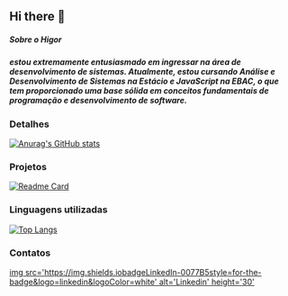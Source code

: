 ## Hi there 👋


##### Sobre o Higor
##### estou extremamente entusiasmado em ingressar na área de desenvolvimento de sistemas. Atualmente, estou cursando Análise e Desenvolvimento de Sistemas na Estácio e JavaScript na EBAC, o que tem proporcionado uma base sólida em conceitos fundamentais de programação e desenvolvimento de software.

### Detalhes
[![Anurag's GitHub stats](https://github-readme-stats.vercel.app/api?HigorALourenco=anuraghazra&show_icons=true&hide=contribs,prs&cache_seconds=86400&theme=vue-dark)](https://github.comanuraghazragithub-readme-stats)

### Projetos
[![Readme Card](https://github-readme-stats.vercel.appapipinusername=githubjavascriptebac&repo=variavel&theme=dark)](https://github.comanuraghazragithub-readme-stats)

### Linguagens utilizadas
[![Top Langs](https://github-readme-stats.vercel.appapitop-langsusername=githubjavascriptebac&layout=compact)](https://github.comanuraghazragithub-readme-stats)

### Contatos
[img src='https://img.shields.iobadgeLinkedIn-0077B5style=for-the-badge&logo=linkedin&logoColor=white' alt='Linkedin' height='30'](https://www.linkedin.cominpedrobrocaldi)
